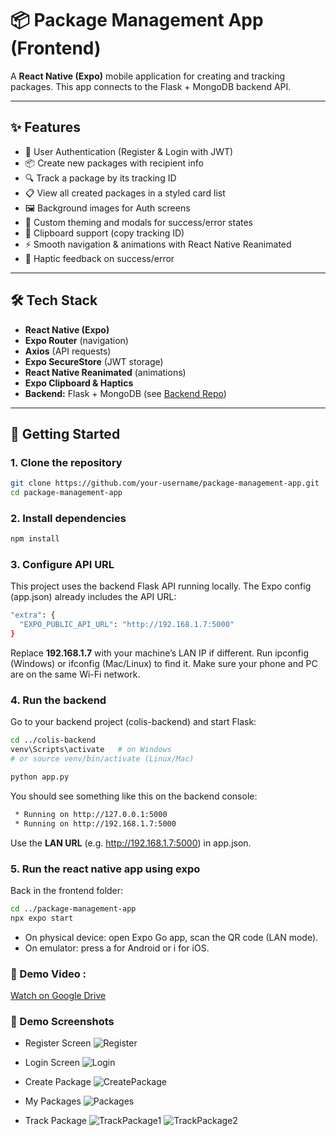# 📦 Package Management App (Frontend)

A **React Native (Expo)** mobile application for creating and tracking packages.
This app connects to the Flask + MongoDB backend API.

---

## ✨ Features

- 🔑 User Authentication (Register & Login with JWT)
- 📦 Create new packages with recipient info
- 🔍 Track a package by its tracking ID
- 📋 View all created packages in a styled card list
- 🖼 Background images for Auth screens
- 🎨 Custom theming and modals for success/error states
- 📲 Clipboard support (copy tracking ID)
- ⚡ Smooth navigation & animations with React Native Reanimated
- 🔔 Haptic feedback on success/error

---

## 🛠️ Tech Stack

- **React Native (Expo)**
- **Expo Router** (navigation)
- **Axios** (API requests)
- **Expo SecureStore** (JWT storage)
- **React Native Reanimated** (animations)
- **Expo Clipboard & Haptics**
- **Backend:** Flask + MongoDB (see [Backend Repo](https://github.com/aziztarous1999/Package-Management-App-Backend))

---

## 🚀 Getting Started

### 1. Clone the repository

```bash
git clone https://github.com/your-username/package-management-app.git
cd package-management-app
```

### 2. Install dependencies

```bash
npm install
```

### 3. Configure API URL

This project uses the backend Flask API running locally.
The Expo config (app.json) already includes the API URL:

```bash
"extra": {
  "EXPO_PUBLIC_API_URL": "http://192.168.1.7:5000"
}
```

Replace **192.168.1.7** with your machine’s LAN IP if different.
Run ipconfig (Windows) or ifconfig (Mac/Linux) to find it.
Make sure your phone and PC are on the same Wi-Fi network.

### 4. Run the backend

Go to your backend project (colis-backend) and start Flask:

```bash
cd ../colis-backend
venv\Scripts\activate   # on Windows
# or source venv/bin/activate (Linux/Mac)

python app.py
```

You should see something like this on the backend console:

```bash
 * Running on http://127.0.0.1:5000
 * Running on http://192.168.1.7:5000
```

Use the **LAN URL** (e.g. http://192.168.1.7:5000) in app.json.

### 5. Run the react native app using expo

Back in the frontend folder:

```bash
cd ../package-management-app
npx expo start
```

* On physical device: open Expo Go app, scan the QR code (LAN mode).
* On emulator: press a for Android or i for iOS.

### 🎥 Demo Video :
[Watch on Google Drive](https://drive.google.com/file/d/1wR7BkxInR3urzqG3MBhulWv0r8p15IMa/view?usp=sharing)

### 📸 Demo Screenshots

- Register Screen
![Register](https://github.com/aziztarous1999/Package-Management-App-Frontend/blob/main/demo/1.jpg)


- Login Screen
![Login](https://github.com/aziztarous1999/Package-Management-App-Frontend/blob/main/demo/2.jpg)


- Create Package
![CreatePackage](https://github.com/aziztarous1999/Package-Management-App-Frontend/blob/main/demo/4.jpg)


- My Packages
![Packages](https://github.com/aziztarous1999/Package-Management-App-Frontend/blob/main/demo/3.jpg)


- Track Package
![TrackPackage1](https://github.com/aziztarous1999/Package-Management-App-Frontend/blob/main/demo/5.jpg)
![TrackPackage2](https://github.com/aziztarous1999/Package-Management-App-Frontend/blob/main/demo/6.jpg)
